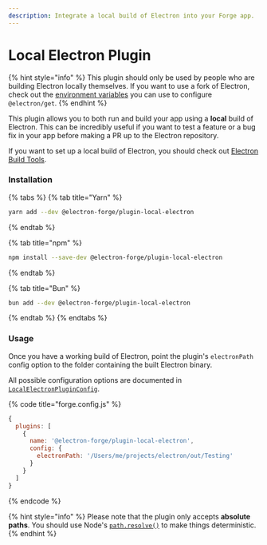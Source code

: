```yaml
---
description: Integrate a local build of Electron into your Forge app.
---
```


# Local Electron Plugin

{% hint style="info" %}
This plugin should only be used by people who are building Electron locally themselves. If you want to use a fork of Electron, check out the [environment variables](https://github.com/electron/get#usage) you can use to configure `@electron/get`.
{% endhint %}

This plugin allows you to both run and build your app using a **local** build of Electron. This can be incredibly useful if you want to test a feature or a bug fix in your app before making a PR up to the Electron repository.

If you want to set up a local build of Electron, you should check out [Electron Build Tools](https://github.com/electron/build-tools).

### Installation

{% tabs %}
{% tab title="Yarn" %}
```bash
yarn add --dev @electron-forge/plugin-local-electron
```
{% endtab %}

{% tab title="npm" %}
```bash
npm install --save-dev @electron-forge/plugin-local-electron
```
{% endtab %}

{% tab title="Bun" %}
```bash
bun add --dev @electron-forge/plugin-local-electron
```
{% endtab %}
{% endtabs %}

### Usage

Once you have a working build of Electron, point the plugin's `electronPath` config option to the folder containing the built Electron binary.

All possible configuration options are documented in [`LocalElectronPluginConfig`](https://js.electronforge.io/interfaces/\_electron\_forge\_plugin\_local\_electron.LocalElectronPluginConfig.html).

{% code title="forge.config.js" %}
```javascript
{
  plugins: [
    {
      name: '@electron-forge/plugin-local-electron',
      config: {
        electronPath: '/Users/me/projects/electron/out/Testing'
      }
    }
  ]
}
```
{% endcode %}

{% hint style="info" %}
Please note that the plugin only accepts **absolute paths**. You should use Node's [`path.resolve()`](https://nodejs.org/api/path.html#pathresolvepaths) to make things deterministic.
{% endhint %}
